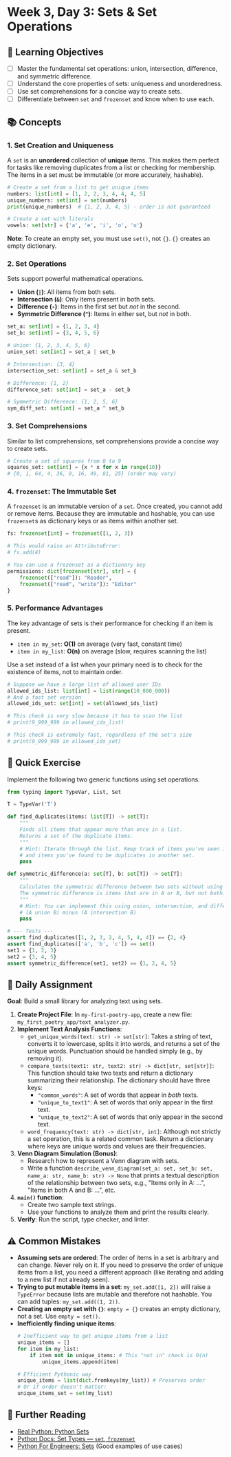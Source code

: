 # Week 3, Day 3: Sets & Set Operations

## 🎯 Learning Objectives
- [ ] Master the fundamental set operations: union, intersection, difference, and symmetric difference.
- [ ] Understand the core properties of sets: uniqueness and unorderedness.
- [ ] Use set comprehensions for a concise way to create sets.
- [ ] Differentiate between `set` and `frozenset` and know when to use each.

## 📚 Concepts

### 1. Set Creation and Uniqueness
A `set` is an **unordered** collection of **unique** items. This makes them perfect for tasks like removing duplicates from a list or checking for membership. The items in a set must be immutable (or more accurately, hashable).

```python
# Create a set from a list to get unique items
numbers: list[int] = [1, 2, 2, 3, 4, 4, 4, 5]
unique_numbers: set[int] = set(numbers)
print(unique_numbers)  # {1, 2, 3, 4, 5} - order is not guaranteed

# Create a set with literals
vowels: set[str] = {'a', 'e', 'i', 'o', 'u'}
```
**Note**: To create an empty set, you must use `set()`, not `{}`. `{}` creates an empty dictionary.

### 2. Set Operations
Sets support powerful mathematical operations.
- **Union (`|`)**: All items from both sets.
- **Intersection (`&`)**: Only items present in both sets.
- **Difference (`-`)**: Items in the first set but *not* in the second.
- **Symmetric Difference (`^`)**: Items in either set, but *not* in both.

```python
set_a: set[int] = {1, 2, 3, 4}
set_b: set[int] = {3, 4, 5, 6}

# Union: {1, 2, 3, 4, 5, 6}
union_set: set[int] = set_a | set_b

# Intersection: {3, 4}
intersection_set: set[int] = set_a & set_b

# Difference: {1, 2}
difference_set: set[int] = set_a - set_b

# Symmetric Difference: {1, 2, 5, 6}
sym_diff_set: set[int] = set_a ^ set_b
```

### 3. Set Comprehensions
Similar to list comprehensions, set comprehensions provide a concise way to create sets.

```python
# Create a set of squares from 0 to 9
squares_set: set[int] = {x * x for x in range(10)}
# {0, 1, 64, 4, 36, 9, 16, 49, 81, 25} (order may vary)
```

### 4. `frozenset`: The Immutable Set
A `frozenset` is an immutable version of a `set`. Once created, you cannot add or remove items. Because they are immutable and hashable, you can use `frozenset`s as dictionary keys or as items within another set.

```python
fs: frozenset[int] = frozenset([1, 2, 3])

# This would raise an AttributeError:
# fs.add(4)

# You can use a frozenset as a dictionary key
permissions: dict[frozenset[str], str] = {
    frozenset(["read"]): "Reader",
    frozenset(["read", "write"]): "Editor"
}
```

### 5. Performance Advantages
The key advantage of sets is their performance for checking if an item is present.
- `item in my_set`: **O(1)** on average (very fast, constant time)
- `item in my_list`: **O(n)** on average (slow, requires scanning the list)

Use a set instead of a list when your primary need is to check for the existence of items, not to maintain order.

```python
# Suppose we have a large list of allowed user IDs
allowed_ids_list: list[int] = list(range(10_000_000))
# And a fast set version
allowed_ids_set: set[int] = set(allowed_ids_list)

# This check is very slow because it has to scan the list
# print(9_999_999 in allowed_ids_list)

# This check is extremely fast, regardless of the set's size
# print(9_999_999 in allowed_ids_set)
```

## 🔹 Quick Exercise

Implement the following two generic functions using set operations.

```python
from typing import TypeVar, List, Set

T = TypeVar('T')

def find_duplicates(items: list[T]) -> set[T]:
    """
    Finds all items that appear more than once in a list.
    Returns a set of the duplicate items.
    """
    # Hint: Iterate through the list. Keep track of items you've seen in one set
    # and items you've found to be duplicates in another set.
    pass

def symmetric_difference(a: set[T], b: set[T]) -> set[T]:
    """
    Calculates the symmetric difference between two sets without using the `^` operator.
    The symmetric difference is items that are in A or B, but not both.
    """
    # Hint: You can implement this using union, intersection, and difference.
    # (A union B) minus (A intersection B)
    pass

# --- Tests ---
assert find_duplicates([1, 2, 3, 2, 4, 5, 4, 4]) == {2, 4}
assert find_duplicates(['a', 'b', 'c']) == set()
set1 = {1, 2, 3}
set2 = {3, 4, 5}
assert symmetric_difference(set1, set2) == {1, 2, 4, 5}
```

## 📝 Daily Assignment
**Goal**: Build a small library for analyzing text using sets.

1.  **Create Project File**: In `my-first-poetry-app`, create a new file: `my_first_poetry_app/text_analyzer.py`.
2.  **Implement Text Analysis Functions**:
    - `get_unique_words(text: str) -> set[str]`: Takes a string of text, converts it to lowercase, splits it into words, and returns a set of the unique words. Punctuation should be handled simply (e.g., by removing it).
    - `compare_texts(text1: str, text2: str) -> dict[str, set[str]]`: This function should take two texts and return a dictionary summarizing their relationship. The dictionary should have three keys:
        - `"common_words"`: A set of words that appear in *both* texts.
        - `"unique_to_text1"`: A set of words that only appear in the first text.
        - `"unique_to_text2"`: A set of words that only appear in the second text.
    - `word_frequency(text: str) -> dict[str, int]`: Although not strictly a set operation, this is a related common task. Return a dictionary where keys are unique words and values are their frequencies.
3.  **Venn Diagram Simulation (Bonus)**:
    - Research how to represent a Venn diagram with sets.
    - Write a function `describe_venn_diagram(set_a: set, set_b: set, name_a: str, name_b: str) -> None` that prints a textual description of the relationship between two sets, e.g., "Items only in A: ...", "Items in both A and B: ...", etc.
4.  **`main()` function**:
    - Create two sample text strings.
    - Use your functions to analyze them and print the results clearly.
5.  **Verify**: Run the script, type checker, and linter.

## ⚠️ Common Mistakes
- **Assuming sets are ordered**: The order of items in a set is arbitrary and can change. Never rely on it. If you need to preserve the order of unique items from a list, you need a different approach (like iterating and adding to a new list if not already seen).
- **Trying to put mutable items in a set**: `my_set.add([1, 2])` will raise a `TypeError` because lists are mutable and therefore not hashable. You can add tuples: `my_set.add((1, 2))`.
- **Creating an empty set with `{}`**: `empty = {}` creates an empty dictionary, not a set. Use `empty = set()`.
- **Inefficiently finding unique items**:
  ```python
  # Inefficient way to get unique items from a list
  unique_items = []
  for item in my_list:
      if item not in unique_items: # This "not in" check is O(n)
          unique_items.append(item)

  # Efficient Pythonic way
  unique_items = list(dict.fromkeys(my_list)) # Preserves order
  # Or if order doesn't matter:
  unique_items_set = set(my_list)
  ```

## 📖 Further Reading
- [Real Python: Python Sets](https://realpython.com/python-sets/)
- [Python Docs: Set Types — `set`, `frozenset`](https://docs.python.org/3/library/stdtypes.html#set-types-set-frozenset)
- [Python For Engineers: Sets](https://www.pythonforengineers.com/sets-in-python/) (Good examples of use cases)
